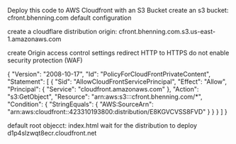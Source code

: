Deploy this code to AWS Cloudfront with an S3 Bucket
create an s3 bucket: cfront.bhenning.com
default configuration


create a cloudflare distribution
origin: cfront.bhenning.com.s3.us-east-1.amazonaws.com

create Origin access control settings
redirect HTTP to HTTPS
do not enable security protection (WAF)

{
        "Version": "2008-10-17",
        "Id": "PolicyForCloudFrontPrivateContent",
        "Statement": [
            {
                "Sid": "AllowCloudFrontServicePrincipal",
                "Effect": "Allow",
                "Principal": {
                    "Service": "cloudfront.amazonaws.com"
                },
                "Action": "s3:GetObject",
                "Resource": "arn:aws:s3:::cfront.bhenning.com/*",
                "Condition": {
                    "StringEquals": {
                      "AWS:SourceArn": "arn:aws:cloudfront::423310193800:distribution/E8KGVCVSS8FVD"
                    }
                }
            }
        ]
      }

default root objecct: index.html
wait for the distribution to deploy
d1p4slzwqt8ecr.cloudfront.net

